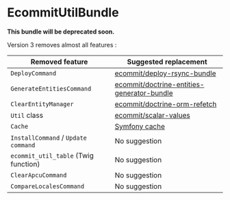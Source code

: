 EcommitUtilBundle
=================

**This bundle will be deprecated soon.**

Version 3 removes almost all features :


| Removed feature | Suggested replacement |
|-|-|
| `DeployCommand` | [ecommit/deploy-rsync-bundle](https://github.com/e-commit/deploy-rsync-bundle) |
| `GenerateEntitiesCommand` | [ecommit/doctrine-entities-generator-bundle](https://github.com/e-commit/doctrine-entities-generator-bundle) |
| `ClearEntityManager` | [ecommit/doctrine-orm-refetch](https://github.com/e-commit/doctrine-orm-refetch) |
| `Util` class | [ecommit/scalar-values](https://github.com/e-commit/scalar-values) |
| `Cache` | [Symfony cache](https://symfony.com/doc/current/cache.html) |
| `InstallCommand` / `Update command` | No suggestion |
| `ecommit_util_table` (Twig function) | No suggestion |
| `ClearApcuCommand` | No suggestion |
| `CompareLocalesCommand` | No suggestion |
